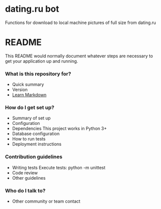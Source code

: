 # dating.ru bot
Functions for download to local machine pictures of full size from dating.ru

# README #

This README would normally document whatever steps are necessary to get your application up and running.

### What is this repository for? ###

* Quick summary
* Version
* [Learn Markdown](https://bitbucket.org/tutorials/markdowndemo)

### How do I get set up? ###

* Summary of set up
* Configuration
* Dependencies
  This project works in Python 3+
* Database configuration
* How to run tests
* Deployment instructions

### Contribution guidelines ###

* Writing tests
  Execute tests: python -m unittest 
* Code review
* Other guidelines

### Who do I talk to? ###

* Other community or team contact
